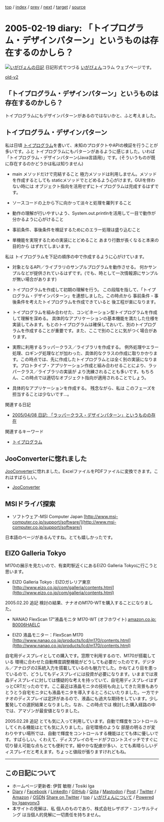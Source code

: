 [top](../index.html) 
 / [index](index.html) 
 / [prev](ig050218.html) 
 / [next](ig050220.html) 
 / [target](https://www.igapyon.jp/igapyon/diary/2005/ig050219.html) 
 / [source](https://github.com/igapyon/diary/blob/master/2005/ig050219.src.md) 

2005-02-19 diary: 「トイプログラム・デザインパターン」というものは存在するのかしら？
=====================================================================================================
[![いがぴょんの日記](https://www.igapyon.jp/igapyon/diary/images/iga202308_64.jpg "いがぴょん")](https://www.igapyon.jp/igapyon/diary/memo/memoigapyon.html) 日記形式でつづる [いがぴょん](https://www.igapyon.jp/igapyon/diary/memo/memoigapyon.html)コラム ウェブページです。

[old-v2](ig050219-orig.html)

## 「トイプログラム・デザインパターン」というものは存在するのかしら？

トイプログラムにもデザインパターンがあるのではないかと、ふと考えました。


## トイプログラム・デザインパターン

私は日頃 [トイプログラム](https://www.igapyon.jp/igapyon/diary/keyword/toyprog.html)を書いて、未知のプロダクトやAPIの検証を行うことが多いです。ふと トイプログラムにもパターンがあるように感じました。いわば「トイプログラム・デザインパターン(Java言語用)」です。(そういうものが既に存在するのかどうかは私は知りません)

* main メソッドだけで完結すること
  極力メソッドは利用しません。メソッドを作成するとしても staticメソッドでとどめるよう心がけます。GUIを伴わない時には オブジェクト指向を活用せずにトイプログラムは完成するはずです。
  
* ソースコードの上から下に向かって淡々と処理を羅列すること
  
* 動作の理解が行いやすいよう、System.out.printlnを活用して一目で動作が分かるように心がけること
  
* 事前条件、事後条件を検証するためにのエラー処理は盛り込むこと
  
* 単機能を実現するための実装にとどめること
  あまり行数が長くなると本来の目的から はずれてしまいます。

私は トイプログラムを下記の順序の中で作成するように心がけています。

* 対象となるAPI／ライブラリのサンプルプログラムを動作させる。
  何かサンプルなどが提供されているはずです。(でも、時として一次情報源にサンプルが無い場合があります)
  
* トイプログラムを作成して初期の理解を行う。
  この段階を指して、「トイプログラム・デザインパターン」を連想しました。この時点から 事前条件・事後条件を考えたトイプログラムを作成できていると
  後工程が楽になります。
  
* トイプログラムを組み合わせた、コンビネーション型トイプログラムを作成して理解を深める。
  具体的なアプリケーションの基本機能を満たした仕様を実装してみます。もとのトイプログラムは確保しておいて、別のトイプログラムを作成することが重要です。また、ここで別のことに気がつく場合があります。
  
* 実際に利用するラッパークラス／ライブラリを作成する。
  例外処理やエラー処理、ロギング処理などが加わった、具体的なクラスの作成に取りかかります。この時点では、先に作成したトイプログラムとは全く別の実装になります。プロトタイプ・アプリケーション作成と組み合わせることにより、ラッパークラス／ライブラリの実装が
  より洗練されることも多いです。もちろん、この時点では適切なオブジェクト指向が適用されることでしょう。
  
* 具体的なアプリケーションを作成する。
  残念ながら、私は このフェーズを担当することは少ないです…。

関連する日記

* [2005/04/08 日記: 「ラッパークラス・デザインパターン」というものの存在](ig050408.html)

関連するキーワード

* [トイプログラム](https://www.igapyon.jp/igapyon/diary/keyword/toyprog.html)

## JooConverterに惚れました

[JooConverter](http://hp.vector.co.jp/authors/VA027994/joo/jooconverter.html)に惚れました。ExcelファイルをPDFファイルに変換できます。これはすばらしい。

* [JooConverter](http://hp.vector.co.jp/authors/VA027994/joo/jooconverter.html)

## MSIドライバ探索

* ソフトウェア-MSI Computer Japan
  [http://www.msi-computer.co.jp/support/software/](http://www.msi-computer.co.jp/support/software/)

日本語のページがあるんですね。とても嬉しかったです。

## EIZO Galleria Tokyo

M170の展示を見たいので、有楽町駅近くにあるEIZO Galleria Tokyoに行こうと思います。

* EIZO Galleria Tokyo : EIZOガレリア東京
  [http://www.eizo.co.jp/com/galleria/contents.html](http://www.eizo.co.jp/com/galleria/contents.html)

2005.02.20 追記 検討の結果、ナナオのM170-WTを購入することになりました。

* NANAO FlexScan 17"液晶モニタ M170-WT (オフホワイト)
  [amazon.co.jp: B0006HAELC](http://www.amazon.co.jp/exec/obidos/ASIN/B0006HAELC/igapyondiary-22)
  
* EIZO 液晶モニター：FlexScan M170
  [http://www.nanao.co.jp/products/lcd/m170/contents.html](http://www.nanao.co.jp/products/lcd/m170/contents.html)

自宅用ディスプレイとしての購入です。窓際で利用するので、M170が搭載している 環境に合わせた自動輝度調整機能がどうしても必要だったのです。デジタル／アナログの2系統入力を搭載しているのも魅力でした。かねてより目を患っているので、どうしてもディスプレイには投資が必要になります。いままでは液晶ディスプレイに対しては懐疑的な考えを持っていて、自宅用ディスプレイはずっとCRTだったのです。ここ最近は液晶モニタの技術も向上してきた背景もありとうとう自宅モニタにも液晶モニタを導入するところにいたりました。一方でナナオのディスプレイは定評があるので、液晶にも過大な期待をしています。少し奮発しての選択結果となりました。なお、この時点では 検討した購入経路の中では、アマゾンが最安値となりました。

2005.02.28 追記 とても気に入って利用しています。自動で輝度をコントロールしてくれる機能はとても気に入りました。自宅環境のような 部屋の明るさが変わりやすい場所では、自動で輝度をコントロールする機能はとても体に優しいです。すばらしい。くわえて、ディスプレイのモードがフロントスイッチですぐに切り替え可能な点もとても便利です。細やかな配慮が多い、とても素晴らしいディスプレイだと考えます。ちょっと値段が張りますけれどもね。


----------------------------------------------------------------------------------------------------

## この日記について

* ホームページ更新者: 伊賀 敏樹 / Tosiki Iga
* [Diary](https://www.igapyon.jp/igapyon/diary/) / [Facebook](https://www.facebook.com/igapyon) / [LinkedIn](https://www.linkedin.com/in/toshikiiga) / [GitHub](https://github.com/igapyon) / [Qiita](https://qiita.com/igapyon) / [Mastodon](https://social.vivaldi.net/@igapyon) / [Post](https://post.news/igapyon) / [Twitter](https://twitter.com/ToshikiIga) / [Amazon](https://www.amazon.co.jp/%E4%BC%8A%E8%B3%80-%E6%95%8F%E6%A8%B9/e/B004LTQWCQ) / [OSDN](https://ja.osdn.net/users/iga/)
[Share on Twitter](https://twitter.com/intent/tweet?hashtags=igapyon%2Cdiary%2C%E3%81%84%E3%81%8C%E3%81%B4%E3%82%87%E3%82%93&text=%E3%80%8C%E3%83%88%E3%82%A4%E3%83%97%E3%83%AD%E3%82%B0%E3%83%A9%E3%83%A0%E3%83%BB%E3%83%87%E3%82%B6%E3%82%A4%E3%83%B3%E3%83%91%E3%82%BF%E3%83%BC%E3%83%B3%E3%80%8D%E3%81%A8%E3%81%84%E3%81%86%E3%82%82%E3%81%AE%E3%81%AF%E5%AD%98%E5%9C%A8%E3%81%99%E3%82%8B%E3%81%AE%E3%81%8B%E3%81%97%E3%82%89%EF%BC%9F&url=https%3A%2F%2Fwww.igapyon.jp%2Figapyon%2Fdiary%2F2005%2Fig050219.html) / [top](../index.html) / [いがぴょんについて](https://www.igapyon.jp/igapyon/diary/memo/memoigapyon.html) / [Powered by Igapyonv3](https://github.com/igapyon/igapyonv3)
* 本サイトの見解は、私 個人のものであり、株式会社レザボア・コンサルティング は当個人的見解に一切責任を持ちません。 
